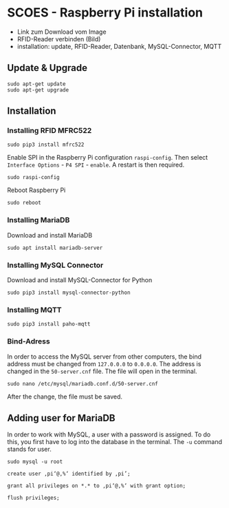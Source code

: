 # SCOES - Raspberry Pi installation

* Link zum Download vom Image
* RFID-Reader verbinden (Bild)
* installation: update, RFID-Reader, Datenbank, MySQL-Connector, MQTT

## Update & Upgrade
```
sudo apt-get update
sudo apt-get upgrade
```

## Installation

### Installing RFID MFRC522
```
sudo pip3 install mfrc522
```
Enable SPI in the Raspberry Pi configuration ``raspi-config``. Then select ``Interface Options`` - ``P4 SPI`` - ``enable``. A restart is then required.
```
sudo raspi-config
```
Reboot Raspberry Pi
```
sudo reboot
```

### Installing MariaDB
Download and install MariaDB
```
sudo apt install mariadb-server
```

### Installing MySQL Connector
Download and install MySQL-Connector for Python
```
sudo pip3 install mysql-connector-python
```

### Installing MQTT
```
sudo pip3 install paho-mqtt
```

### Bind-Adress
In order to access the MySQL server from other computers, the bind address must be changed from ``127.0.0.0`` to ``0.0.0.0``. The address is changed in the ``50-server.cnf`` file. The file will open in the terminal.
```
sudo nano /etc/mysql/mariadb.conf.d/50-server.cnf
```
After the change, the file must be saved.

## Adding user for MariaDB
In order to work with MySQL, a user with a password is assigned. To do this, you first have to log into the database in the terminal. The ``-u`` command stands for user.
```
sudo mysql -u root
```

```mysql
create user ‚pi‘@‚%‘ identified by ‚pi’;
```
```mysql
grant all privileges on *.* to ‚pi‘@‚%‘ with grant option;
```

```mysql
flush privileges;
```

